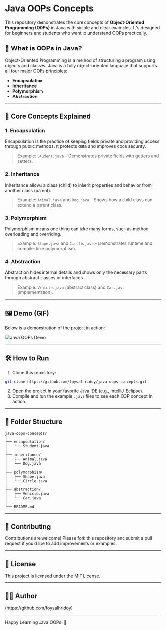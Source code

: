 # Java OOPs Concepts

This repository demonstrates the core concepts of **Object-Oriented Programming (OOPs)** in Java with simple and clear examples. It's designed for beginners and students who want to understand OOPs practically.

## 📘 What is OOPs in Java?

Object-Oriented Programming is a method of structuring a program using objects and classes. Java is a fully object-oriented language that supports all four major OOPs principles:

* **Encapsulation**
* **Inheritance**
* **Polymorphism**
* **Abstraction**

---

## 🧱 Core Concepts Explained

### 1. Encapsulation

Encapsulation is the practice of keeping fields private and providing access through public methods. It protects data and improves code security.

> Example: `Student.java` - Demonstrates private fields with getters and setters.

### 2. Inheritance

Inheritance allows a class (child) to inherit properties and behavior from another class (parent).

> Example: `Animal.java` and `Dog.java` - Shows how a child class can extend a parent class.

### 3. Polymorphism

Polymorphism means one thing can take many forms, such as method overloading and overriding.

> Example: `Shape.java` and `Circle.java` - Demonstrates runtime and compile-time polymorphism.

### 4. Abstraction

Abstraction hides internal details and shows only the necessary parts through abstract classes or interfaces.

> Example: `Vehicle.java` (abstract class) and `Car.java` (implementation).

---

## 🖼️ Demo (GIF)

Below is a demonstration of the project in action:

![Java OOPs Demo](https://media1.giphy.com/media/v1.Y2lkPTc5MGI3NjExMm9lMWlybGg4eXVhcWY2azBlM293bjgxcGJsZ29yeHU2czNzcjYwbCZlcD12MV9pbnRlcm5hbF9naWZfYnlfaWQmY3Q9Zw/0eIgxkeDtLSbWLkOAc/giphy.gif)

---

## 🛠️ How to Run

1. Clone this repository:

```bash
git clone https://github.com/foysalhridoy/java-oops-concepts.git
```

2. Open the project in your favorite Java IDE (e.g., IntelliJ, Eclipse).
3. Compile and run the example `.java` files to see each OOP concept in action.

---

## 📁 Folder Structure

```
java-oops-concepts/
│
├── encapsulation/
│   └── Student.java
│
├── inheritance/
│   ├── Animal.java
│   └── Dog.java
│
├── polymorphism/
│   ├── Shape.java
│   └── Circle.java
│
├── abstraction/
│   ├── Vehicle.java
│   └── Car.java
│
└── README.md
```

---

## 🤝 Contributing

Contributions are welcome! Please fork this repository and submit a pull request if you’d like to add improvements or examples.

---

## 📄 License

This project is licensed under the [MIT License](LICENSE).

---

## 👨‍💻 Author

(https://github.com/foysalhridoy)

---

Happy Learning Java OOPs! 🚀
